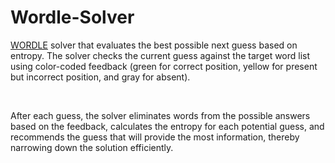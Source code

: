 # Wordle-Solver

[WORDLE](https://www.nytimes.com/games/wordle/index.html) solver that evaluates the best possible next guess based on entropy. The solver checks the current guess against the target word list using color-coded feedback (green for correct position, yellow for present but incorrect position, and gray for absent). 

</br>

After each guess, the solver eliminates words from the possible answers based on the feedback, calculates the entropy for each potential guess, and recommends the guess that will provide the most information, thereby narrowing down the solution efficiently.
